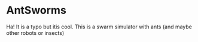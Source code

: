 # AntSworms
Ha! It is a typo but itis cool. This is a swarm simulator with ants (and maybe other robots or insects)
